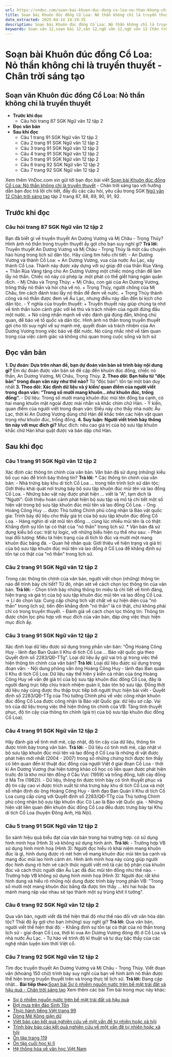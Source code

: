 ```yaml
---
url: https://vndoc.com/soan-bai-khuon-duc-dong-co-loa-no-than-khong-chi-la-truyen-thuyet-chan-troi-sang-tao-331047
title: Soạn bài Khuôn đúc đồng Cổ Loa: Nỏ thần không chỉ là truyền thuyết - Chân trời sáng tạo - VnDoc.com
date_extracted: 2025-04-14 14:19:35
description: Soạn bài Khuôn đúc đồng Cổ Loa: Nỏ thần không chỉ là truyền thuyết - Chân trời sáng tạo được VnDoc.com sưu tầm và xin gửi tới bạn đọc cùng tham khảo.
keywords: Soạn văn 12,soạn bài 12,văn 12,ngữ văn 12,ngữ văn 12 Chân trời sáng tạo,soạn ngữ văn 12,giải ngữ văn 12,soạn văn 12 Chân trời sáng tạo,soạn văn 12 Chân trời sáng tạo ngắn nhất,soạn văn 12 tập 2 trang 87 Chân trời sáng tạo,Soạn bài Khuôn đúc đồng Cổ Loa Nỏ thần không chỉ là truyền thuyết Chân trời sáng tạo,Soạn bài Khuôn đúc đồng Cổ Loa Nỏ thần không chỉ là truyền thuyết,soạn văn Khuôn đúc đồng Cổ Loa Nỏ thần không chỉ là truyền thuyết,soạn văn 12 tập 2 trang 87
---
```


# Soạn bài Khuôn đúc đồng Cổ Loa: Nỏ thần không chỉ là truyền thuyết - Chân trời sáng tạo
## Soạn văn Khuôn đúc đồng Cổ Loa: Nỏ thần không chỉ là truyền thuyết
  * **Trước khi đọc**
    * Câu hỏi trang 87 SGK Ngữ văn 12 tập 2
  * **Đọc văn bản**
  * **Sau khi đọc**
    * Câu 1 trang 91 SGK Ngữ văn 12 tập 2
    * Câu 2 trang 91 SGK Ngữ văn 12 tập 2
    * Câu 3 trang 91 SGK Ngữ văn 12 tập 2
    * Câu 4 trang 91 SGK Ngữ văn 12 tập 2
    * Câu 5 trang 91 SGK Ngữ văn 12 tập 2
    * Câu 6 trang 92 SGK Ngữ văn 12 tập 2
    * Câu 7 trang 92 SGK Ngữ văn 12 tập 2

Xem thêm
VnDoc.com xin gửi tới bạn đọc bài viết [Soạn bài Khuôn đúc đồng Cổ Loa: Nỏ thần không chỉ là truyền thuyết](<https://vndoc.com/soan-bai-khuon-duc-dong-co-loa-no-than-khong-chi-la-truyen-thuyet-chan-troi-sang-tao-331047>) \- Chân trời sáng tạo với hướng dẫn bạn đọc trả lời chi tiết, đầy đủ các câu hỏi, yêu cầu trong SGK [Ngữ văn 12 Chân trời sáng tạo](<https://vndoc.com/soan-van-12-chan-troi-sang-tao>) tập 2 trang 87, 88, 89, 90, 91, 92.
## Trước khi đọc
### Câu hỏi trang 87 SGK Ngữ văn 12 tập 2
Bạn đã biết gì về truyền thuyết An Dương Vương và Mị Châu - Trọng Thủy? Hình ảnh nỏ thần trong truyền thuyết ấy gợi cho bạn suy nghĩ gì?
**Trả lời:**
Truyền thuyết An Dương Vương và Mị Châu - Trọng Thủy là một câu chuyện hào hùng trong lịch sử dân tộc. Hãy cùng tìm hiểu chi tiết:
\- An Dương Vương và thành Cổ Loa:
\+ An Dương Vương, vua của nước Âu Lạc, xây thành Cổ Loa. Thành này được xây dựng với sự giúp đỡ của thần Rùa Vàng.
\+ Thần Rùa Vàng tặng cho An Dương Vương một chiếc móng chân để làm lẫy nỏ thần. Chiếc nỏ này có phép lạ: một phát có thể giết hàng ngàn quân địch.
\- Mị Châu và Trọng Thủy:
\+ Mị Châu, con gái của An Dương Vương, trông thấy nỏ thần và hỏi cha về nó.
\+ Trọng Thủy, người chồng của Mị Châu, tìm cách đánh tráo lẫy nỏ thần để đem về nước.
\+ Trọng Thủy thành công và nỏ thần được đem về Âu Lạc, nhưng điều này dẫn đến bi kịch cho dân tộc.
\- Ý nghĩa của truyền thuyết:
\+ Truyền thuyết này giúp chúng ta nhớ về tinh thần luôn cảnh giác với kẻ thù và trách nhiệm của người đứng đầu một nước.
\+ Nó cũng nhấn mạnh về việc đánh giá đúng đắn, không chủ quan, để bảo vệ tổ quốc và dân tộc.
Hình ảnh nỏ thần trong truyền thuyết gợi cho tôi suy nghĩ về sự mạnh mẽ, quyết đoán và trách nhiệm của An Dương Vương trong việc bảo vệ đất nước. Nó cũng nhắc nhở về tầm quan trọng của việc cảnh giác và không chủ quan trong cuộc sống và lịch sử
## Đọc văn bản
**1\. Dự đoán: Dựa trên nhan đề, bạn dự đoán văn bản sẽ trình bày nội dung gì?**
Em dự đoán được văn bản sẽ đề cập đến khuôn đúc đồng, chiếc nỏ thần, An Dương Vương, Mị Châu, Trọng Thủy.
**2\. Theo dõi: Bạn hiểu từ “độc bản” trong đoạn văn này như thế nào?**
Từ “độc bản”: tồn tại một bản duy nhất
**3\. Theo dõi: Xác định dữ liệu và ý kiến/ quan điểm của người viết trong đoạn văn: “Trong số mười mang khuôn…như khuôn đúc, trống đồng”.**
\- Dữ liệu: Trong số mười mang khuôn đúc mũi tên đồng ba cạnh, có hai mang khuôn mặt ngoài được mài nhẵn và khắc chìm chữ Hán.
\- Ý kiến, quan điểm của người viết trong đoạn văn: Điều này cho thấy nhà nước Âu Lạc, thời kì An Dương Vương dùng chữ Hán để khắc trên các hiện vật quan trọng như khuôn đúc, trống đồng.
**4\. Suy luận: Người viết trình bày thông tin này với mục đích gì?**
Mục đích: nêu cao giá trị của bộ sưu tập khuôn khắc chữ Hán khai quật được và bản dập chữ Hán.
## Sau khi đọc
### Câu 1 trang 91 SGK Ngữ văn 12 tập 2
Xác định các thông tin chính của văn bản. Văn bản đã sử dụng \(những\) kiểu bố cục nào để trình bày thông tin?
**Trả lời:**
\* Các thông tin chính của văn bản:
\- Nhà trứng bày khu di tích Cổ Loa ... trong tiến trình lịch sử dân tộc: Giới thiệu khái quát nơi trưng bày bộ sưu tập khuôn đúc mũi tên và lao đồng Cổ Loa.
\- Những bảo vật này được phát hiện ... viết là "A", tạm dịch là "Người": Giới thiệu hoàn cảnh phát hiện bộ sưu tập và mô tả chi tiết một số hiện vật trong bộ sưu tập khuôn đúc mũi tên và lao đồng Cố Loa.
\- Ong Hoàng Công Huy ... được Thủ tướng Chính phủ công nhận là Bảo vật quốc gia: Trình bày dữ liệu cho thấy giá trị của bộ sưu tập khuôn đúc đồng Cổ Loa.
\- Hàng nghìn di vật mũi tên đồng ... cùng lúc nhiều mũi tên là có thật: Khẳng định sự tồn tại có thật của "nỏ thần" trong lịch sử.
\* Văn bản đã sử dụng kiểu bố cục: trật tự logic, với những biểu hiện cụ thể như sau:
\- Phân loại đối tượng: Miêu tả hiện trạng của di tích lò đúc và mười một mang khuôn đúc băng đá.
\- Quan hệ nhân quả: Giới thiệu về hiện trạng và giá trị của bộ sưu tập khuôn đúc mũi tên và lao đồng ở Cổ Loa để khẳng định sự tốn tại có thật của "nô thần" trong lịch sử.
### Câu 2 trang 91 SGK Ngữ văn 12 tập 2
Trong các thông tin chính của văn bản, người viết chọn \(những\) thông tin nào để trình bày chi tiết? Từ đó, nhận xét về cách chọn lọc thông tin của văn bản.
**Trả lời:**
\- Chọn trình bày những thông tin miêu tả chi tiết về hình đáng, hiện trạng và giá trị của bộ sưu tập khuôn đúc mũi tên và lao đồng Cổ Loa. → Lí do chọn lựa: Cung cấp chứng tích vật chất về sự hiện diện của "nỏ thần" trong lịch sử, tiến đến khẳng định "nỏ thần" là có thật, chứ không phải chỉ có trong truyến thuyết.
\- Đánh giá về cách chọn lọc thông tin: Thông tin được chộn lọc phù hợp với mục đích của văn bản, đáp ứng việc thực hiện mục đích ấy.
### Câu 3 trang 91 SGK Ngữ văn 12 tập 2
Xác định loại dữ liệu được sử dụng trong phần văn bản: “Ông Hoàng Công Huy - lãnh đạo Ban Quản lí Khu di tích Cổ Loa ... Bảo vật quốc gia theo Quyết định số 2283/QĐ-TTg”. Loại dữ liệu ấy giữ vai trò gì trong việc thể hiện thông tin chính của văn bản?
**Trả lời:**
Loại dữ liệu được sử dụng trong đoạn văn:
\- Nội dung phỏng vấn ông Hoàng Công Huy - lãnh đạo Ban quản lí Khu di tích Cổ Loa: Dữ liệu này thể hiện ý kiến cá nhân của ông Hoàng Công Huy về vấn đé giá trị của bộ sưu tập khuôn đúc đồng Cổ Loa, đây là người đang trực tiếp chịu trách nhiệm quản lí, bảo tôn bộ sưu tập. Đồng thời dữ liệu này cũng được thu thập trực tiếp bởi người thực hiện bài viết
\- Quyết định số 2283/QĐ-TTg của Thủ tưởng Chính phủ về việc công nhận khuôn đúc đồng Cổ Loa được công nhận là Bảo vật Quốc gia: dữ liệu sơ cấp.
Vai trò của dữ liệu trong việc thể hiện thông tin chính của VB: Tăng tính thuyết phục, độ tin cậy của thông tin chính \(giá trị của bộ sưu tập khuôn đúc đồng Cổ Loa\).
### Câu 4 trang 91 SGK Ngữ văn 12 tập 2
Hãy đánh giá về tính mới mẻ, cập nhật, độ tin cậy của dữ liệu, thông tin được trình bày trong văn bản.
**Trả lời:**
\- Dữ liệu có tính mới mẻ, cập nhật vì bộ sưu tập khuôn đúc mũi tên và lao đồng ở Cổ Loa là những di vật được phát hiện mới nhất \(2004 - 2007\) trong số những chứng tích được tìm thấy có liên quan đến kĩ thuật đúc đồng của người Việt ở giai đoạn Cổ Loa - thời kì An Dương Vương \(hai hiện tượng khảo cổ học có liên quan được phát hiện trước đó là kho mũi tên đồng ở Cầu Vực \(1959\) và trống đồng, lưỡi cày đồng ở Mả Tre \(1982\)\).
\- Dữ liệu, thông tin được trình bày có tính thuyết phục và độ tin cậy cao vì được trích xuất từ nhà trưng bày khu di tích Cổ Loa và một số nhận định do ông Hoàng Công Huy - lãnh đạo Ban Quản lí Khu di tích Cố Loa cung cấp cùng với Quyết định số 2283/QĐ-TTg của Thủ tướng Chính phủ công nhận bộ sưu tập khuôn đúc Cô Lao là Bảo vật Quốc gia.
\- Những hiện vật liên quan đến khuôn đúc đồng Cổ Loa đều được trưng bày tại Khu di tích Cổ Loa \(huyện Đông Anh, Hà Nội\).
### Câu 5 trang 91 SGK Ngữ văn 12 tập 2
So sánh hiệu quả biểu đạt của văn bản trong hai trường hợp: có sử dụng hình minh họa \(Hình 3\) và không sử dụng hình ảnh.
**Trả lời:**
\- Trường hợp VB sử dụng hình minh hoạ \(Hình 3\): Người đọc hiểu rõ khái niệm mang khuôn đúc là gì, hình dung được rõ nét hơn về mang khuôn đúc mũi tên ba cạnh và mang đúc mũi lao hình cánh én. Hình ảnh minh hoạ này cũng giúp người đọc hình dung rõ hơn vé cách thức người viết mô tả các bộ phận của khuôn đúc và cách thức người dân Âu Lạc đã đúc mũi tên đồng như thế nào.
\- Trường hợp VB không sử dụng hình minh họạ \(Hình 3\): Người đọc rất khó hình dung và hiểu rõ những nội dung được trình bày trong phần VB: "Trong số mười một mang khuôn đúc bằng đá được tìm thấy ... khi hai hoặc ba mảnh mang ráp vào nhau sẽ tạo thành một sự trùng khít lí tưởng".
### Câu 6 trang 92 SGK Ngữ văn 12 tập 2
Qua văn bản, người viết đã thể hiện thái độ như thế nào đối với văn hóa dân tộc? Thái độ ấy gợi cho bạn \(những\) suy nghĩ gì?
**Trả lời:**
Qua văn bản, người viết thể hiện thái độ:
\- Khẳng định sự tồn tại có thật của nỏ thần trong lịch sử - giai đoạn Cổ Loa, thời kì vua An Dương Vương đóng đô ở Cổ Loa và nhà nước Âu Lạc.
\- Tự hào về trình độ kĩ thuật và tư duy bậc thầy của các nghệ nhân luyện kim thời Việt cổ.
### Câu 7 trang 92 SGK Ngữ văn 12 tập 2
Tìm đọc truyền thuyết An Dương Vương và Mị Châu - Trọng Thủy. Viết đoạn văn \(khoảng 150 chữ\) trình bày suy nghĩ của bạn về hình ảnh nỏ thần được thể hiện trong truyền thuyết trên và trong thực tế lịch sử.
**Trả lời:**
Đang cập nhật...
**Bài tiếp theo:**[Soạn bài Sự ô nhiễm nguồn nước trên bề mặt trái đất và hậu quả - Chân trời sáng tạo](<https://vndoc.com/soan-bai-su-o-nhiem-nguon-nuoc-tren-be-mat-trai-dat-va-hau-qua-chan-troi-sang-tao-331049>)
Xem thêm các bài Tìm bài trong mục này khác:
  * [Sự ô nhiễm nguồn nước trên bề mặt trái đất và hậu quả](</soan-bai-su-o-nhiem-nguon-nuoc-tren-be-mat-trai-dat-va-hau-qua-chan-troi-sang-tao-331049>)
  * [Đợi mưa trên đảo Sinh Tồn](</soan-bai-doi-mua-tren-dao-sinh-ton-chan-troi-sang-tao-331052>)
  * [Thực hành tiếng Việt trang 99](</soan-bai-thuc-hanh-tieng-viet-trang-99-chan-troi-sang-tao-331055>)
  * [Dòng Mê Kông giận dữ](</soan-bai-dong-me-kong-gian-du-chan-troi-sang-tao-331058>)
  * [Viết báo cáo kết quả nghiên cứu về một vấn đề tự nhiên hoặc xã hội](</soan-bai-viet-bao-cao-ket-qua-nghien-cuu-ve-mot-van-de-tu-nhien-hoac-xa-hoi-chan-troi-sang-tao-331059>)
  * [Trình bày báo cáo kết quả nghiên cứu về một vấn đề tự nhiên hoặc xã hội](</soan-bai-trinh-bay-bao-cao-ket-qua-nghien-cuu-ve-mot-van-de-tu-nhien-hoac-xa-hoi-chan-troi-sang-tao-331065>)
  * [Ôn tập trang 119](</soan-bai-on-tap-trang-119-chan-troi-sang-tao-331067>)
  * [Ôn tập cuối học kì II](</soan-bai-on-tap-cuoi-hoc-ki-2-chan-troi-sang-tao-331069>)
  * [Hệ thống hóa về văn học Việt Nam](</soan-bai-he-thong-hoa-ve-van-hoc-viet-nam-chan-troi-sang-tao-331071>)

